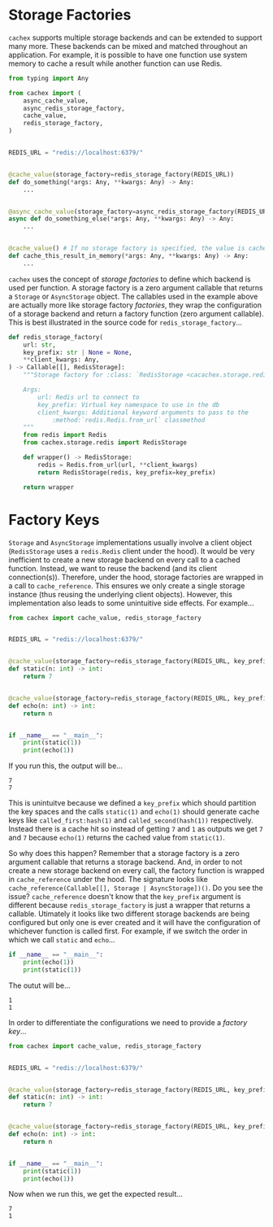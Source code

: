 # Storage Factories
`cachex` supports multiple storage backends and can be extended to support many more. These backends can be mixed and matched throughout an application. For example, it is possible to have one function use system memory to cache a result while another function can use Redis.

```python
from typing import Any

from cachex import (
    async_cache_value,
    async_redis_storage_factory,
    cache_value,
    redis_storage_factory,
)


REDIS_URL = "redis://localhost:6379/"


@cache_value(storage_factory=redis_storage_factory(REDIS_URL))
def do_something(*args: Any, **kwargs: Any) -> Any:
    ...


@async_cache_value(storage_factory=async_redis_storage_factory(REDIS_URL))
async def do_something_else(*args: Any, **kwargs: Any) -> Any:
    ...


@cache_value() # If no storage factory is specified, the value is cached in memory
def cache_this_result_in_memory(*args: Any, **kwargs: Any) -> Any:
    ...
```

`cachex` uses the concept of *storage factories* to define which backend is used per function. A storage factory is a zero argument callable that returns a `Storage` or `AsyncStorage` object. The callables used in the example above are actually more like storage factory *factories*, they wrap the configuration of a storage backend and return a factory function (zero argument callable). This is best illustrated in the source code for `redis_storage_factory`...

```python
def redis_storage_factory(
    url: str,
    key_prefix: str | None = None,
    **client_kwargs: Any,
) -> Callable[[], RedisStorage]:
    """Storage factory for :class: `RedisStorage <cacachex.storage.redis.RedisStorage>`

    Args:
        url: Redis url to connect to
        key_prefix: Virtual key namespace to use in the db
        client_kwargs: Additional keyword arguments to pass to the
            :method:`redis.Redis.from_url` classmethod
    """
    from redis import Redis
    from cachex.storage.redis import RedisStorage

    def wrapper() -> RedisStorage:
        redis = Redis.from_url(url, **client_kwargs)
        return RedisStorage(redis, key_prefix=key_prefix)

    return wrapper
```

# Factory Keys
`Storage` and `AsyncStorage` implementations usually involve a client object (`RedisStorage` uses a `redis.Redis` client under the hood). It would be very inefficient to create a new storage backend on every call to a cached function. Instead, we want to reuse the backend (and its client connection(s)). Therefore, under the hood, storage factories are wrapped in a call to `cache_reference`. This ensures we only create a single storage instance (thus reusing the underlying client objects). However, this implementation also leads to some unintuitive side effects. For example...

```python
from cachex import cache_value, redis_storage_factory


REDIS_URL = "redis://localhost:6379/"


@cache_value(storage_factory=redis_storage_factory(REDIS_URL, key_prefix="called_first"))
def static(n: int) -> int:
    return 7


@cache_value(storage_factory=redis_storage_factory(REDIS_URL, key_prefix="called_second"))
def echo(n: int) -> int:
    return n


if __name__ == "__main__":
    print(static(1))
    print(echo(1))
```

If you run this, the output will be...
```
7
7
```

This is unintuitve because we defined a `key_prefix` which should partition the key spaces and the calls `static(1)` and `echo(1)` should generate cache keys like `called_first:hash(1)` and `called_second(hash(1))` respectively. Instead there is a cache hit so instead of getting `7` and `1` as outputs we get `7` and `7` because `echo(1)` returns the cached value from `static(1)`.

So why does this happen? Remember that a storage factory is a zero argument callable that returns a storage backend. And, in order to not create a new storage backend on every call, the factory function is wrapped in `cache_reference` under the hood. The signature looks like `cache_reference(Callable[[], Storage | AsyncStorage])()`. Do you see the issue? `cache_reference` doesn't know that the `key_prefix` argument is different because `redis_storage_factory` is just a wrapper that returns a callable. Utimately it looks like two different storage backends are being configured but only one is ever created and it will have the configuration of whichever function is called first. For example, if we switch the order in which we call `static` and `echo`...

```python
if __name__ == "__main__":
    print(echo(1))
    print(static(1))
```

The outut will be...
```
1
1
```

In order to differentiate the configurations we need to provide a *factory key*...

```python
from cachex import cache_value, redis_storage_factory


REDIS_URL = "redis://localhost:6379/"


@cache_value(storage_factory=redis_storage_factory(REDIS_URL, key_prefix="called_first"), factory_key="called_first")
def static(n: int) -> int:
    return 7


@cache_value(storage_factory=redis_storage_factory(REDIS_URL, key_prefix="called_second"), factory_key="called_first")
def echo(n: int) -> int:
    return n


if __name__ == "__main__":
    print(static(1))
    print(echo(1))
```

Now when we run this, we get the expected result...
```
7
1
```